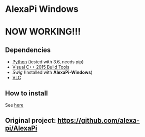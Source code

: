 # AlexaPi Windows 

# NOW WORKING!!!

## Dependencies

* [Python](https://www.python.org/downloads/windows/) (tested with 3.6, needs pip)
* [Visual C++ 2015 Build Tools](http://landinghub.visualstudio.com/visual-cpp-build-tools)
* _Swig_ (Installed with **AlexaPi-Windows**)
* [VLC](http://www.videolan.org/vlc/download-windows.html)

## How to install

See [here](https://github.com/alexa-pi/AlexaPi-Windows/wiki/Installing)

## Original project: https://github.com/alexa-pi/AlexaPi
